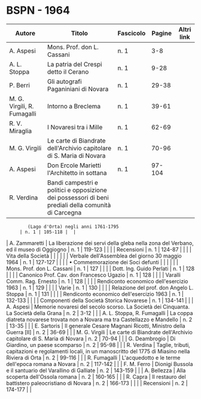# BSPN - 1964

| Autore                      | Titolo                                                                                              | Fascicolo | Pagine | Altri link |
|-----------------------------|-----------------------------------------------------------------------------------------------------|-----------|--------|------------|
| A. Aspesi                   | Mons. Prof. don L. Cassani                                                                          | n. 1      | 3-8    |            |
| A. L. Stoppa                | La patria del Crespi detto il Cerano                                                                | n. 1      | 9-28   |            |
| P. Berri                    | Gli autografi Paganiniani di Novara                                                                 | n. 1      | 29-38  |            |
| M. G. Virgili, R. Fumagalli | Intorno a Breclema                                                                                  | n. 1      | 39-61  |            |
| R. V. Miraglia              | I Novaresi tra i Mille                                                                              | n. 1      | 62-69  |            |
| M. G. Virgili               | Le carte di Biandrate dell'Archivio capitolare di S. Maria di Novara                                | n. 1      | 70-96  |            |
| A. Aspesi                   | Don Ercole Marietti l'Architetto in sottana                                                         | n. 1      | 97-104 |            |
| R. Verdina                  | Bandi campestri e politici e opposizione dei possessori di beni prediali della comunità di Carcegna 

            (Lago d'Orta) negli anni 1761-1795
         | n. 1 | 105-118 |  |

| A. Zammaretti | La liberazione dei servi della gleba nella zona del Verbano, ed il museo di Oggiogno | n. 1 | 119-123 | |
| | Recensioni | n. 1 | 124-87 | |
| | Vita della Società | | | |
| | Verbale dell'Assemblea del giorno 30 maggio 1964 | n. 1 | 127-127 | |
| | • Commemorazione dei Soci defunti | | | |
| | Mons. Prof. don L. Cassani | n. 1 | 127 | |
| | Dott. Ing. Guido Perlati | n. 1 | 128 | |
| | Canonico Prof. Cav. don Francesco Ugazio | n. 1 | 128 | |
| | Varalli Comm. Rag. Ernesto | n. 1 | 128 | |
| | Rendiconto economico dell'esercizio 1963 | n. 1 | 129 | |
| | Varie | n. 1 | 130 | |
| | Relazione del prof. don Angelo L. Stoppa | n. 1 | 131 | |
| | Rendiconto economico dell'esercizio 1963 | n. 1 | 132-133 | |
| | Componenti della Società Storica Novarese | n. 1 | 134-141 | |
| A. Aspesi | Memorie novaresi del secolo scorso. La Società dei Cinquanta. La Società della Grana | n. 2 | 3-12 | |
| A. L. Stoppa, R. Fumagalli | La coppa diatreta novarese trovata non a Novara ma tra Castellazzo e Mandello | n. 2 | 13-35 | |
| E. Sartoris | Il generale Cesare Magnani Ricotti, Ministro della Guerra [II] | n. 2 | 36-69 | |
| M. G. Virgili | Le carte di Biandrate dell'Archivio capitolare di S. Maria di Novara | n. 2 | 70-94 | |
| G. Deambrogio | Di Giardino, un paese scomparso | n. 2 | 95-98 | |
| R. Verdina | Taglie, tributi, capitazioni e regolamenti locali, in un manoscritto del 1775 di Miasino nella Riviera di Orta
| n. 2 | 99-116 | |
| R. Fumagalli | L'acquedotto e le terme dell'epoca romana a Novara | n. 2 | 117-142 | |
| F. M. Ferro | Dionigi Bussola e il santuario del Varallino di Galliate | n. 2 | 143-159 | |
| A. Bellezza | Alla scoperta dell'Ossola romana | n. 2 | 160-165 | |
| R. Capra | Il restauro del battistero paleocristiano di Novara | n. 2 | 166-173 | |
| | Recensioni | n. 2 | 174-177 | |

